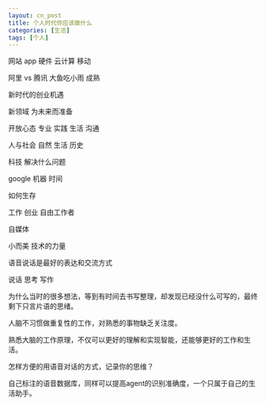 ```yaml
---
layout: cn_post
title: 个人时代你应该做什么
categories: [生活]
tags: [个人]
---
```


网站 app 硬件 云计算 移动

阿里 vs 腾讯 大鱼吃小雨 成熟

新时代的创业机遇

新领域 为未来而准备

开放心态 专业 实践 生活 沟通

人与社会 自然 生活 历史

科技 解决什么问题

google 机器 时间

如何生存

工作 创业 自由工作者

自媒体

小而美 技术的力量

语音说话是最好的表达和交流方式

说话 思考 写作

为什么当时的很多想法，等到有时间去书写整理，却发现已经没什么可写的，最终
剩下只言片语的思绪。

人脑不习惯做重复性的工作，对熟悉的事物缺乏关注度。

熟悉大脑的工作原理，不仅可以更好的理解和实现智能，还能够更好的工作和生活。

怎样方便的用语音对话的方式，记录你的思维？

自己标注的语音数据库，同样可以提高agent的识别准确度，一个只属于自己的生活助手。
